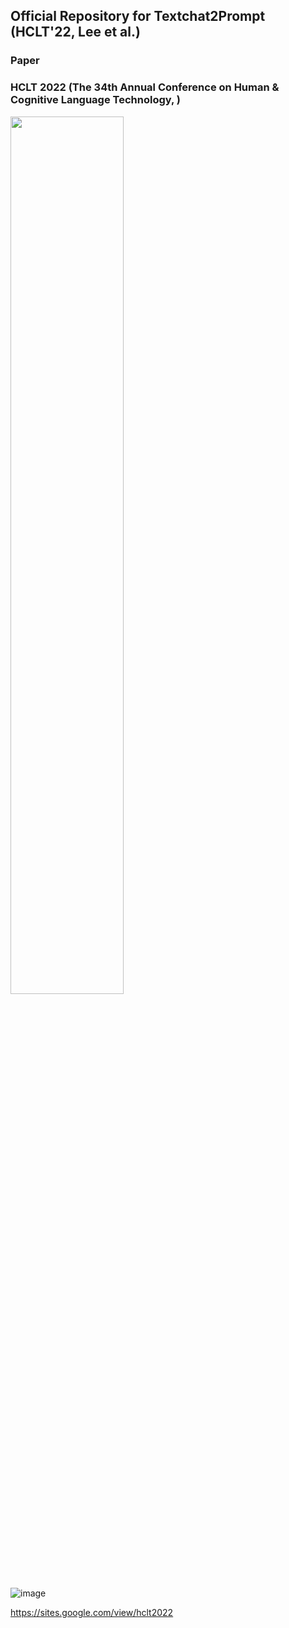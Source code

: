 ## Official Repository for Textchat2Prompt (HCLT'22, Lee et al.)


### Paper




### HCLT 2022 (The 34th Annual Conference on Human & Cognitive Language Technology, )
<img src="https://user-images.githubusercontent.com/46081500/200228084-46850d13-ce07-4d9b-9917-97f5071858e6.jpg"  width="60%" height="60%"/>


![image](https://user-images.githubusercontent.com/46081500/200228615-42d32c8c-4930-463b-97e1-930533355eda.png)


https://sites.google.com/view/hclt2022
